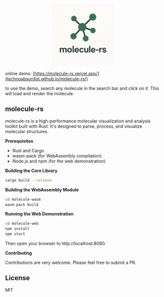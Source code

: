 <p align="center">
  <img src="./molecule-web-react/logo-molecule-rs.png" width="200" alt="molecule-rs logo">
</p>

online demo: [https://molecule-rs.vercel.app/](technoabsurdist.github.io/molecule-rs/)

to use the demo, search any molecule in the search bar and click on it. This will load and render the molecule.

## molecule-rs

molecule-rs is a high-performance molecular visualization and analysis toolkit built with Rust. It's designed to parse, process, and visualize molecular structures.

**Prerequisites**

- Rust and Cargo
- wasm-pack (for WebAssembly compilation)
- Node.js and npm (for the web demonstration)

**Building the Core Library**

```bash
cargo build --release
```

**Building the WebAssembly Module**

```bash
cd molecule-wasm
wasm-pack build
```

**Running the Web Demonstration**

```bash
cd molecule-web
npm install
npm start
```

Then open your browser to http://localhost:8080.

**Contributing**

Contributions are very welcome. Please feel free to submit a PR.

## License

MIT
